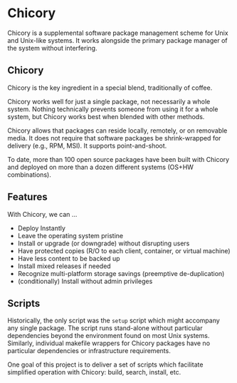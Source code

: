 # Chicory

Chicory is a supplemental software package management scheme
for Unix and Unix-like systems. It works alongside the primary
package manager of the system without interfering.

## Chicory

Chicory is the key ingredient in a special blend, traditionally of coffee. 

Chicory works well for just a single package, not necessarily a whole
system. Nothing technically prevents someone from using it for a whole
system, but Chicory works best when blended with other methods.

Chicory allows that packages can reside locally, remotely, or on removable media.
It does not require that software packages be shrink-wrapped for delivery (e.g., RPM, MSI).
It supports point-and-shoot.

To date, more than 100 open source packages have been built with Chicory
and deployed on more than a dozen different systems (OS+HW combinations).

## Features

With Chicory, we can … 

* Deploy Instantly
* Leave the operating system pristine
* Install or upgrade (or downgrade) without disrupting users
* Have protected copies (R/O to each client, container, or virtual machine)
* Have less content to be backed up
* Install mixed releases if needed
* Recognize multi-platform storage savings (preemptive de-duplication)
* (conditionally) Install without admin privileges

## Scripts

Historically, the only script was the `setup` script which might accompany
any single package. The script runs stand-alone without particular dependencies
beyond the environment found on most Unix systems. Similarly, individual makefile 
wrappers for Chicory packages have no particular dependencies or infrastructure requirements.

One goal of this project is to deliver a set of scripts which facilitate
simplified operation with Chicory: build, search, install, etc.

